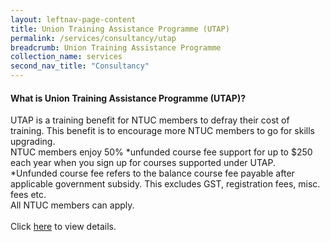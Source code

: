 ```yaml
---
layout: leftnav-page-content 
title: Union Training Assistance Programme (UTAP)
permalink: /services/consultancy/utap
breadcrumb: Union Training Assistance Programme
collection_name: services
second_nav_title: "Consultancy"
---
```


<h4>What is Union Training Assistance Programme (UTAP)?</h4>
<p>UTAP is a training benefit for NTUC members to defray their cost of training. This benefit is to encourage more NTUC members to go for skills upgrading.
<br>
NTUC members enjoy 50% *unfunded course fee support for up to $250 each year when you sign up for courses supported under UTAP.
<br>
*Unfunded course fee refers to the balance course fee payable after applicable government subsidy. This excludes GST, registration fees, misc. fees etc.
<br>
All NTUC members can apply. 
<br><br>
Click <a href="http://skillsupgrade.ntuc.org.sg/wps/portal/skillsupgrade/home/skillsupgradeavailable/featuredindustries/featuredindustriesdetails?WCM_GLOBAL_CONTEXT=/content_library/skillsupgrade/home/skills+upgrade+available/featured+industries/da9571804f32741a9d86fdbda6c1e78c">here</a> 
to view details.</p>
